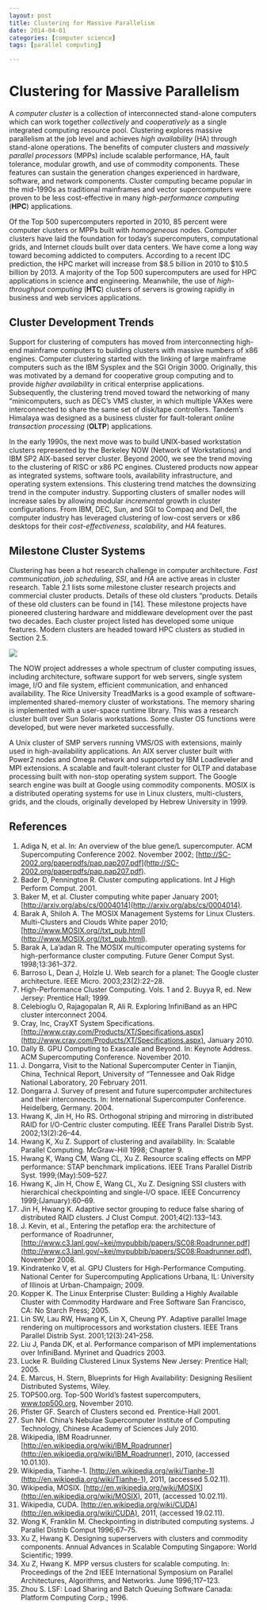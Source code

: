 ```yaml
---
layout: post
title: Clustering for Massive Parallelism
date: 2014-04-01
categories: [computer science]
tags: [parallel computing]

---
```


# Clustering for Massive Parallelism

A *computer cluster* is a collection of interconnected stand-alone computers which can work together *collectively* and *cooperatively* as a single integrated computing resource pool. Clustering explores massive parallelism at the job level and achieves *high availability* (HA) through stand-alone operations. The benefits of computer clusters and *massively parallel processors* (MPPs) include scalable performance, HA, fault tolerance, modular growth, and use of commodity components. These features can sustain the generation changes experienced in hardware, software, and network components. Cluster computing became popular in the mid-1990s as traditional mainframes and vector supercomputers were proven to be less cost-effective in many *high-performance computing* (**HPC**) applications.

Of the Top 500 supercomputers reported in 2010, 85 percent were computer clusters or MPPs built with *homogeneous* nodes. Computer clusters have laid the foundation for today’s supercomputers, computational grids, and Internet clouds built over data centers. We have come a long way toward becoming addicted to computers. According to a recent IDC prediction, the HPC market will increase from $8.5 billion in 2010 to $10.5 billion by 2013. A majority of the Top 500 supercomputers are used for HPC applications in science and engineering. Meanwhile, the use of *high-throughput computing* (**HTC**) clusters of servers is growing rapidly in business and web services applications.

Cluster Development Trends
---
Support for clustering of computers has moved from interconnecting high-end mainframe computers to building clusters with massive numbers of x86 engines. Computer clustering started with the linking of large mainframe computers such as the IBM Sysplex and the SGI Origin 3000. Originally, this was motivated by a demand for cooperative group computing and to provide *higher availability* in critical enterprise applications.  
Subsequently, the clustering trend moved toward the networking of many 
“minicomputers, such as DEC’s VMS cluster, in which multiple VAXes were interconnected to share the same set of disk/tape controllers. Tandem’s Himalaya was designed as a business cluster for fault-tolerant *online transaction processing* (**OLTP**) applications.

In the early 1990s, the next move was to build UNIX-based workstation clusters represented by the Berkeley NOW (Network of Workstations) and IBM SP2 AIX-based server cluster. Beyond 2000, we see the trend moving to the clustering of RISC or x86 PC engines. Clustered products now appear as integrated systems, software tools, availability infrastructure, and operating system extensions. This clustering trend matches the downsizing trend in the computer industry. Supporting clusters of smaller nodes will increase sales by allowing modular *incremental* growth in cluster configurations. From IBM, DEC, Sun, and SGI to Compaq and Dell, the computer industry has leveraged clustering of low-cost servers or x86 desktops for their *cost-effectiveness*, *scalability*, and *HA* features.

Milestone Cluster Systems
---
Clustering has been a hot research challenge in computer architecture. *Fast communication*, *job scheduling*, *SSI*, and *HA* are active areas in cluster research. Table 2.1 lists some milestone cluster research projects and commercial cluster products. Details of these old clusters “products. Details of these old clusters can be found in [14]. These milestone projects have pioneered clustering hardware and middleware development over the past two decades. Each cluster project listed has developed some unique features. Modern clusters are headed toward HPC clusters as studied in Section 2.5.

![](http://sungsoo.github.com/images/milestone-research-cluster.png)

The NOW project addresses a whole spectrum of cluster computing issues, including architecture, software support for web servers, single system image, I/O and file system, efficient communication, and enhanced availability. The Rice University TreadMarks is a good example of software-implemented shared-memory cluster of workstations. The memory sharing is implemented with a user-space runtime library. This was a research cluster built over Sun Solaris workstations. Some cluster OS functions were developed, but were never marketed successfully.

A Unix cluster of SMP servers running VMS/OS with extensions, mainly used in high-availability applications. An AIX server cluster built with Power2 nodes and Omega network and supported by IBM Loadleveler and MPI extensions. A scalable and fault-tolerant cluster for OLTP and database processing built with non-stop operating system support. The Google search engine was built at Google using commodity components. MOSIX is a distributed operating systems for use in Linux clusters, multi-clusters, grids, and the clouds, originally developed by Hebrew University in 1999.



References
---

1. Adiga N, et al. In: An overview of the blue gene/L supercomputer. ACM Supercomputing Conference 2002. November 2002; [http://SC-2002.org/paperpdfs/pap.pap207.pdf](http://SC-2002.org/paperpdfs/pap.pap207.pdf).
2. Bader D, Pennington R. Cluster computing applications. Int J High Perform Comput. 2001.
3. Baker M, et al. Cluster computing white paper January 2001; [http://arxiv.org/abs/cs/0004014](http://arxiv.org/abs/cs/0004014).
4. Barak A, Shiloh A. The MOSIX Management Systems for Linux Clusters. Multi-Clusters and Clouds White paper 2010; [http://www.MOSIX.org//txt_pub.html](http://www.MOSIX.org//txt_pub.html).
5. Barak A, La’adan R. The MOSIX multicomputer operating systems for high-performance cluster computing. Future Gener Comput Syst. 1998;13:361–372.
6. Barroso L, Dean J, Holzle U. Web search for a planet: The Google cluster architecture. IEEE Micro. 2003;23(2):22–28.
7. High-Performance Cluster Computing. Vols. 1 and 2. Buyya R, ed. New Jersey: Prentice Hall; 1999.
8. Celebioglu O, Rajagopalan R, Ali R. Exploring InfiniBand as an HPC cluster interconnect 2004.
9. Cray, Inc, CrayXT System Specifications. [http://www.cray.com/Products/XT/Specifications.aspx](http://www.cray.com/Products/XT/Specifications.aspx), January 2010.
10. Dally B. GPU Computing to Exascale and Beyond. In: Keynote Address. ACM Supercomputing Conference. November 2010.
11. J. Dongarra, Visit to the National Supercomputer Center in Tianjin, China, Technical Report, University of “Tennessee and Oak Ridge National Laboratory, 20 February 2011.
12. Dongarra J. Survey of present and future supercomputer architectures and their interconnects. In: International Supercomputer Conference. Heidelberg, Germany. 2004.
13. Hwang K, Jin H, Ho RS. Orthogonal striping and mirroring in distributed RAID for I/O-Centric cluster computing. IEEE Trans Parallel Distrib Syst. 2002;13(2):26–44.
14. Hwang K, Xu Z. Support of clustering and availability. In: Scalable Parallel Computing. McGraw-Hill 1998; Chapter 9.
15. Hwang K, Wang CM, Wang CL, Xu Z. Resource scaling effects on MPP performance: STAP benchmark implications. IEEE Trans Parallel Distrib Syst. 1999;(May):509–527.
16. Hwang K, Jin H, Chow E, Wang CL, Xu Z. Designing SSI clusters with hierarchical checkpointing and single-I/O space. IEEE Concurrency 1999;(January):60–69.
17. Jin H, Hwang K. Adaptive sector grouping to reduce false sharing of distributed RAID clusters. J Clust Comput. 2001;4(2):133–143.
18. J. Kevin, et al., Entering the petaflop era: the architecture of performance of Roadrunner, [http://www.c3.lanl.gov/~kei/mypubbib/papers/SC08:Roadrunner.pdf](http://www.c3.lanl.gov/~kei/mypubbib/papers/SC08:Roadrunner.pdf), November 2008.
19. Kindratenko V, et al. GPU Clusters for High-Performance Computing. National Center for Supercomputing Applications Urbana, IL: University of Illinois at Urban-Champaign; 2009.
20. Kopper K. The Linux Enterprise Cluster: Building a Highly Available Cluster with Commodity Hardware and Free Software San Francisco, CA: No Starch Press; 2005.
21. Lin SW, Lau RW, Hwang K, Lin X, Cheung PY. Adaptive parallel Image rendering on multiprocessors and workstation clusters. IEEE Trans Parallel Distrib Syst. 2001;12(3):241–258.
22. Liu J, Panda DK, et al. Performance comparison of MPI implementations over InfiniBand. Myrinet and Quadrics 2003.
23. Lucke R. Building Clustered Linux Systems New Jersey: Prentice Hall; 2005.
24. E. Marcus, H. Stern, Blueprints for High Availability: Designing Resilient Distributed Systems, Wiley.
25. TOP500.org. Top-500 World’s fastest supercomputers, www.top500.org, November 2010.
26. Pfister GF. Search of Clusters second ed. Prentice-Hall 2001.
27. Sun NH. China’s Nebulae Supercomputer Institute of Computing Technology, Chinese Academy of Sciences July 2010.
28. Wikipedia, IBM Roadrunner. [http://en.wikipedia.org/wiki/IBM_Roadrunner](http://en.wikipedia.org/wiki/IBM_Roadrunner), 2010, (accessed 10.01.10).
29. Wikipedia, Tianhe-1. [http://en.wikipedia.org/wiki/Tianhe-1](http://en.wikipedia.org/wiki/Tianhe-1), 2011, (accessed 5.02.11).
30. Wikipedia, MOSIX. [http://en.wikipedia.org/wiki/MOSIX](http://en.wikipedia.org/wiki/MOSIX), 2011, (accessed 10.02.11).
31. Wikipedia, CUDA. [http://en.wikipedia.org/wiki/CUDA](http://en.wikipedia.org/wiki/CUDA), 2011, (accessed 19.02.11).
32. Wong K, Franklin M. Checkpointing in distributed computing systems. J Parallel Distrib Comput 1996;67–75.
33. Xu Z, Hwang K. Designing superservers with clusters and commodity components. Annual Advances in Scalable Computing Singapore: World Scientific; 1999.
34. Xu Z, Hwang K. MPP versus clusters for scalable computing. In: Proceedings of the 2nd IEEE International Symposium on Parallel Architectures, Algorithms, and Networks. June 1996;117–123.
35. Zhou S. LSF: Load Sharing and Batch Queuing Software Canada: Platform Computing Corp.; 1996.

